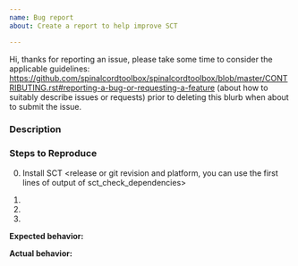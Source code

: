 ```yaml
---
name: Bug report
about: Create a report to help improve SCT

---
```


Hi, thanks for reporting an issue, please take some time to consider the applicable guidelines:
https://github.com/spinalcordtoolbox/spinalcordtoolbox/blob/master/CONTRIBUTING.rst#reporting-a-bug-or-requesting-a-feature
(about how to suitably describe issues or requests) prior to deleting this blurb when about to submit the issue.

### Description

<Description of the issue>

### Steps to Reproduce

0. Install SCT <release or git revision and platform, you can use the
   first lines of output of sct_check_dependencies>

1. <First Step>

2. <Second Step>

3. <and so on...>

**Expected behavior:** <What you expect to happen>

**Actual behavior:** <What actually happens>

